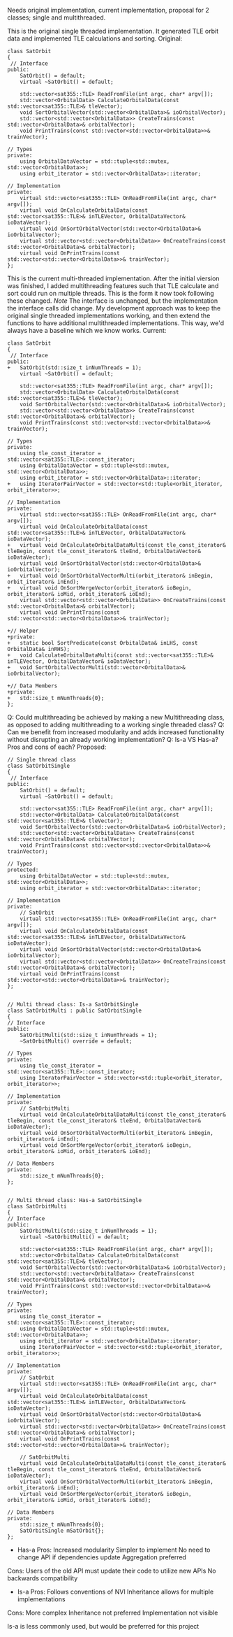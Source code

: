 Needs original implementation, current implementation, proposal for 2 classes; single and multithreaded.

This is the original single threaded implementation. It generated TLE orbit data and implemented TLE calculations and sorting.
Original:
```
class SatOrbit
{
 // Interface
public:
    SatOrbit() = default;
    virtual ~SatOrbit() = default;

    std::vector<sat355::TLE> ReadFromFile(int argc, char* argv[]);
    std::vector<OrbitalData> CalculateOrbitalData(const std::vector<sat355::TLE>& tleVector);
    void SortOrbitalVector(std::vector<OrbitalData>& ioOrbitalVector);
    std::vector<std::vector<OrbitalData>> CreateTrains(const std::vector<OrbitalData>& orbitalVector);
    void PrintTrains(const std::vector<std::vector<OrbitalData>>& trainVector);

// Types
private:
    using OrbitalDataVector = std::tuple<std::mutex, std::vector<OrbitalData>>;
    using orbit_iterator = std::vector<OrbitalData>::iterator;

// Implementation
private:
    virtual std::vector<sat355::TLE> OnReadFromFile(int argc, char* argv[]);
    virtual void OnCalculateOrbitalData(const std::vector<sat355::TLE>& inTLEVector, OrbitalDataVector& ioDataVector);
    virtual void OnSortOrbitalVector(std::vector<OrbitalData>& ioOrbitalVector);
    virtual std::vector<std::vector<OrbitalData>> OnCreateTrains(const std::vector<OrbitalData>& orbitalVector);
    virtual void OnPrintTrains(const std::vector<std::vector<OrbitalData>>& trainVector);
};
```

This is the current multi-threaded implementation. After the initial viersion was finished, I added multithreading features such that TLE calculate and sort could run on multiple threads. This is the form it now took following these changed. *Note* The interface is unchanged, but the implementation the interface calls did change. My development approach was to keep the original single threaded implementations working, and then extend the functions to have additional multithreaded implementations. This way, we'd always have a baseline which we know works.
Current:
```
class SatOrbit
{
 // Interface
public:
+   SatOrbit(std::size_t inNumThreads = 1);
    virtual ~SatOrbit() = default;

    std::vector<sat355::TLE> ReadFromFile(int argc, char* argv[]);
    std::vector<OrbitalData> CalculateOrbitalData(const std::vector<sat355::TLE>& tleVector);
    void SortOrbitalVector(std::vector<OrbitalData>& ioOrbitalVector);
    std::vector<std::vector<OrbitalData>> CreateTrains(const std::vector<OrbitalData>& orbitalVector);
    void PrintTrains(const std::vector<std::vector<OrbitalData>>& trainVector);

// Types
private:
    using tle_const_iterator = std::vector<sat355::TLE>::const_iterator;
    using OrbitalDataVector = std::tuple<std::mutex, std::vector<OrbitalData>>;
    using orbit_iterator = std::vector<OrbitalData>::iterator;
+   using IteratorPairVector = std::vector<std::tuple<orbit_iterator, orbit_iterator>>;

// Implementation
private:
    virtual std::vector<sat355::TLE> OnReadFromFile(int argc, char* argv[]);
    virtual void OnCalculateOrbitalData(const std::vector<sat355::TLE>& inTLEVector, OrbitalDataVector& ioDataVector);
+   virtual void OnCalculateOrbitalDataMulti(const tle_const_iterator& tleBegin, const tle_const_iterator& tleEnd, OrbitalDataVector& ioDataVector);
    virtual void OnSortOrbitalVector(std::vector<OrbitalData>& ioOrbitalVector);
+   virtual void OnSortOrbitalVectorMulti(orbit_iterator& inBegin, orbit_iterator& inEnd);
+   virtual void OnSortMergeVector(orbit_iterator& ioBegin, orbit_iterator& ioMid, orbit_iterator& ioEnd);
    virtual std::vector<std::vector<OrbitalData>> OnCreateTrains(const std::vector<OrbitalData>& orbitalVector);
    virtual void OnPrintTrains(const std::vector<std::vector<OrbitalData>>& trainVector);

+// Helper
+private:
+   static bool SortPredicate(const OrbitalData& inLHS, const OrbitalData& inRHS);
+   void CalculateOrbitalDataMulti(const std::vector<sat355::TLE>& inTLEVector, OrbitalDataVector& ioDataVector);
+   void SortOrbitalVectorMulti(std::vector<OrbitalData>& ioOrbitalVector);

+// Data Members
+private:
+   std::size_t mNumThreads{0};
};
```

Q: Could multithreading be achieved by making a new Multithreading class, as opposed to adding multithreading to a working single threaded class? 
Q: Can we benefit from increased modularity and adds increased functionality without disrupting an already working implementation?
Q: Is-a VS Has-a? Pros and cons of each? 
Proposed:
```
// Single thread class
class SatOrbitSingle
{
 // Interface
public:
    SatOrbit() = default;
    virtual ~SatOrbit() = default;

    std::vector<sat355::TLE> ReadFromFile(int argc, char* argv[]);
    std::vector<OrbitalData> CalculateOrbitalData(const std::vector<sat355::TLE>& tleVector);
    void SortOrbitalVector(std::vector<OrbitalData>& ioOrbitalVector);
    std::vector<std::vector<OrbitalData>> CreateTrains(const std::vector<OrbitalData>& orbitalVector);
    void PrintTrains(const std::vector<std::vector<OrbitalData>>& trainVector);

// Types
protected:
    using OrbitalDataVector = std::tuple<std::mutex, std::vector<OrbitalData>>;
    using orbit_iterator = std::vector<OrbitalData>::iterator;

// Implementation
private:
    // SatOrbit
    virtual std::vector<sat355::TLE> OnReadFromFile(int argc, char* argv[]);
    virtual void OnCalculateOrbitalData(const std::vector<sat355::TLE>& inTLEVector, OrbitalDataVector& ioDataVector);
    virtual void OnSortOrbitalVector(std::vector<OrbitalData>& ioOrbitalVector);
    virtual std::vector<std::vector<OrbitalData>> OnCreateTrains(const std::vector<OrbitalData>& orbitalVector);
    virtual void OnPrintTrains(const std::vector<std::vector<OrbitalData>>& trainVector);
};


// Multi thread class: Is-a SatOrbitSingle
class SatOrbitMulti : public SatOrbitSingle
{
// Interface
public:
    SatOrbitMulti(std::size_t inNumThreads = 1);
    ~SatOrbitMulti() override = default;

// Types
private:
    using tle_const_iterator = std::vector<sat355::TLE>::const_iterator;
    using IteratorPairVector = std::vector<std::tuple<orbit_iterator, orbit_iterator>>;

// Implementation
private:
    // SatOrbitMulti
    virtual void OnCalculateOrbitalDataMulti(const tle_const_iterator& tleBegin, const tle_const_iterator& tleEnd, OrbitalDataVector& ioDataVector);
    virtual void OnSortOrbitalVectorMulti(orbit_iterator& inBegin, orbit_iterator& inEnd);
    virtual void OnSortMergeVector(orbit_iterator& ioBegin, orbit_iterator& ioMid, orbit_iterator& ioEnd);

// Data Members
private:
    std::size_t mNumThreads{0};
};


// Multi thread class: Has-a SatOrbitSingle
class SatOrbitMulti
{
// Interface
public:
    SatOrbitMulti(std::size_t inNumThreads = 1);
    virtual ~SatOrbitMulti() = default;

    std::vector<sat355::TLE> ReadFromFile(int argc, char* argv[]);
    std::vector<OrbitalData> CalculateOrbitalData(const std::vector<sat355::TLE>& tleVector);
    void SortOrbitalVector(std::vector<OrbitalData>& ioOrbitalVector);
    std::vector<std::vector<OrbitalData>> CreateTrains(const std::vector<OrbitalData>& orbitalVector);
    void PrintTrains(const std::vector<std::vector<OrbitalData>>& trainVector);

// Types
private:
    using tle_const_iterator = std::vector<sat355::TLE>::const_iterator;
    using OrbitalDataVector = std::tuple<std::mutex, std::vector<OrbitalData>>;
    using orbit_iterator = std::vector<OrbitalData>::iterator;
    using IteratorPairVector = std::vector<std::tuple<orbit_iterator, orbit_iterator>>;

// Implementation
private:
    // SatOrbit
    virtual std::vector<sat355::TLE> OnReadFromFile(int argc, char* argv[]);
    virtual void OnCalculateOrbitalData(const std::vector<sat355::TLE>& inTLEVector, OrbitalDataVector& ioDataVector);
    virtual void OnSortOrbitalVector(std::vector<OrbitalData>& ioOrbitalVector);
    virtual std::vector<std::vector<OrbitalData>> OnCreateTrains(const std::vector<OrbitalData>& orbitalVector);
    virtual void OnPrintTrains(const std::vector<std::vector<OrbitalData>>& trainVector);

    // SatOrbitMulti
    virtual void OnCalculateOrbitalDataMulti(const tle_const_iterator& tleBegin, const tle_const_iterator& tleEnd, OrbitalDataVector& ioDataVector);
    virtual void OnSortOrbitalVectorMulti(orbit_iterator& inBegin, orbit_iterator& inEnd);
    virtual void OnSortMergeVector(orbit_iterator& ioBegin, orbit_iterator& ioMid, orbit_iterator& ioEnd);

// Data Members
private:
    std::size_t mNumThreads{0};
    SatOrbitSingle mSatOrbit{};
};
```

- Has-a
Pros:
Increased modularity
Simpler to implement
No need to change API if dependencies update
Aggregation preferred

Cons:
Users of the old API must update their code to utilize new APIs
No backwards compatibility


- Is-a
Pros:
Follows conventions of NVI
Inheritance allows for multiple implementations

Cons:
More complex
Inheritance not preferred
Implementation not visible

Is-a is less commonly used, but would be preferred for this project